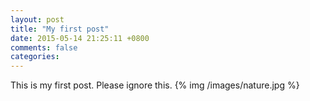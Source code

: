 ```yaml
---
layout: post
title: "My first post"
date: 2015-05-14 21:25:11 +0800
comments: false
categories:
---
```

This is my first post. Please ignore this.
{% img /images/nature.jpg %}
